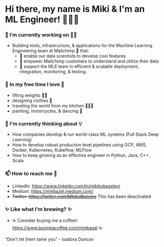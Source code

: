 <!--
**MMBazel/MMBazel** is a ✨ _special_ ✨ repository because its `README.md` (this file) appears on your GitHub profile.

Here are some ideas to get you started:

-->

# Hi there, my name is Miki & I'm an ML Engineer! 👩🏻‍💻 

### 🔭 I’m currently working on ☝🏻 
  * Building tools, infrastructure, & applications for the Machine Learning Engineering team at Mailchimp 🐒 that: 
     * 🙉    enable our data scientists to develop cool features
     * 🙈    empower Mailchimp customers to understand and utilize their data
     * 🙊    support the MLE team in efficient & scalable deployment, integration, monitoring, & testing. 


### 🌱 In my free time I love 🎨
  * lifting weights 🏋️‍♀️   
  * designing clothes 👗
  * traveling the world from my kitchen 👩🏻‍🍳
  * painting, motorcycles, & dancing 💃 

### 🤔  I'm currently thinking about 💡
  * How companies develop & run world-class ML systems (Full Stack Deep Learning)
  * How to develop robust production level pipelines using GCP, AWS, Docker, Kubernetes, Kubeflow, MLFlow
  * How to keep growing as an effective engineer in Python, Java, C++, Scala

### 📫 How to reach me 💬 
  * LinkedIn: https://www.linkedin.com/in/mikikobazeley/
  * Medium: https://mmbazel.medium.com/
  * ~~Twitter: https://twitter.com/MikikoBazeley~~ This has been deactivated

### ✨ Like what I'm brewing? ✨
  * ☕ Consider buying me a coffee!: https://www.buymeacoffee.com/mmbazel ☕


"Don't let them tame you" - Isadora Duncan

